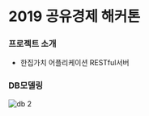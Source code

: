 # 2019 공유경제 해커톤

### 프로젝트 소개
* 한집가치 어플리케이션 RESTful서버

### DB모델링  
![db 2](https://user-images.githubusercontent.com/25604495/53733222-b227ac00-3ec3-11e9-8e9e-0744dc31a1ca.PNG)


